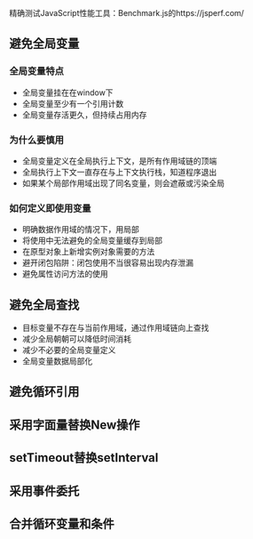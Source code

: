 精确测试JavaScript性能工具：Benchmark.js的https://jsperf.com/
## 避免全局变量
### 全局变量特点
- 全局变量挂在在window下
- 全局变量至少有一个引用计数
- 全局变量存活更久，但持续占用内存
### 为什么要慎用
- 全局变量定义在全局执行上下文，是所有作用域链的顶端
- 全局执行上下文一直存在与上下文执行栈，知道程序退出
- 如果某个局部作用域出现了同名变量，则会遮蔽或污染全局
### 如何定义即使用变量
- 明确数据作用域的情况下，用局部
- 将使用中无法避免的全局变量缓存到局部
- 在原型对象上新增实例对象需要的方法
- 避开闭包陷阱：闭包使用不当很容易出现内存泄漏
- 避免属性访问方法的使用
## 避免全局查找
- 目标变量不存在与当前作用域，通过作用域链向上查找
- 减少全局朝朝可以降低时间消耗
- 减少不必要的全局变量定义
- 全局变量数据局部化
## 避免循环引用
## 采用字面量替换New操作
## setTimeout替换setInterval
## 采用事件委托
## 合并循环变量和条件